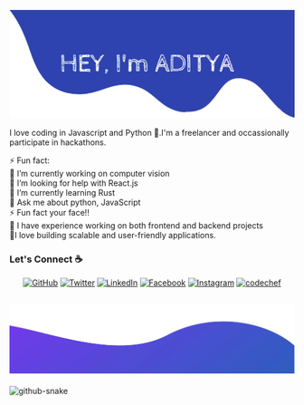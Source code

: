 ![alt text](./images/top.svg)

I love coding in Javascript and Python :snake:.I'm a freelancer and occassionally participate in hackathons.

⚡ Fun fact:<br>
🔭 I’m currently working on computer vision<br>🤝 I’m looking for help with React.js<br>🌱 I’m currently learning Rust<br>💬 Ask me about python, JavaScript<br>⚡ Fun fact your face!!<br>💼 I have experience working on both frontend and backend projects <br> 🔭I love building scalable and user-friendly applications.

### Let's Connect :coffee:

<p align="center">
	<a href="https://github.com/konhito"><img src="https://img.icons8.com/bubbles/50/000000/github.png" alt="GitHub"/></a>
	<a href="https://twitter.com/codewithaddy"><img src="https://img.icons8.com/bubbles/50/000000/x.png" alt="Twitter"/></a>
	<a href="https://www.linkedin.com/in/konhito/"><img src="https://img.icons8.com/bubbles/50/000000/linkedin.png" alt="LinkedIn"/></a>
	<a href="https://www.facebook.com"><img src="https://img.icons8.com/bubbles/50/000000/facebook-new.png" alt="Facebook"/></a>
	<a href="https://www.instagram.com/konhit0"><img src="https://img.icons8.com/bubbles/50/000000/instagram.png" alt="Instagram"/></a>
    <a href="https://www.codechef.com/users/konhito"><img src="https://img.icons8.com/bubbles/50/000000/codechef.png" alt="codechef"/></a>
</p>

## ![alt text](./images/bottom.svg)

<picture>
  <source media="(prefers-color-scheme: dark)" srcset="https://raw.githubusercontent.com/tobiasmeyhoefer/tobiasmeyhoefer/output/github-snake-dark.svg" />
  <source media="(prefers-color-scheme: light)" srcset="https://raw.githubusercontent.com/tobiasmeyhoefer/tobiasmeyhoefer/output/github-snake.svg" />
  <img alt="github-snake" src="https://raw.githubusercontent.com/tobiasmeyhoefer/tobiasmeyhoefer/output/github-snake.svg" />
</picture>

<!-- Proudly created with GPRM ( https://gprm.itsvg.in ) -->
